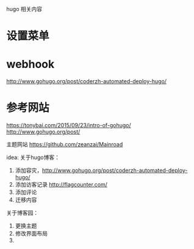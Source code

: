 
hugo 相关内容
# 设置菜单

# webhook
http://www.gohugo.org/post/coderzh-automated-deploy-hugo/

# 参考网站
https://tonybai.com/2015/09/23/intro-of-gohugo/
http://www.gohugo.org/post/

主题网站
https://github.com/zeanzai/Mainroad

idea:
关于hugo博客：
  1. 添加容灾，http://www.gohugo.org/post/coderzh-automated-deploy-hugo/
  2. 添加访客记录 http://flagcounter.com/
  3. 添加评论
  4. 迁移内容

关于博客园：
  1. 更换主题
  2. 修改界面布局
  3. 

